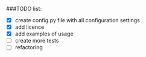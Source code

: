 ###TODO list:

- [X] create config.py file with all configuration settings
- [X] add licence 
- [X] add examples of usage
- [ ] create more tests 
- [ ] refactoring
